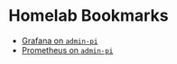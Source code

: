 # Homelab Bookmarks

- [Grafana on `admin-pi`](http://admin-pi.fritz.box:3000)
- [Prometheus on `admin-pi`](http://admin-pi.fritz.box:9090)
